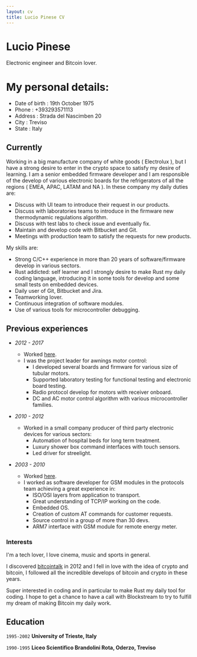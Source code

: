 ```yaml
---
layout: cv
title: Lucio Pinese CV
---
```

# Lucio Pinese
Electronic engineer and Bitcoin lover.

# My personal details:
* Date of birth : 19th October 1975
* Phone : +393293571113
* Address : Strada del Nascimben 20
* City : Treviso
* State : Italy


## Currently

Working in a big manufacture company of white goods ( Electrolux ), but I have a strong desire to enter in the crypto space to satisfy my desire of learning.
I am a senior embedded firmware developer and I am responsible of the develop of various electronic boards for the refrigerators of all the regions ( EMEA, APAC, LATAM and NA ).
In these company my daily duties are:
* Discuss with UI team to introduce their request in our products.
* Discuss with laboratories teams to introduce in the firmware new thermodynamic regulations algorithm.
* Discuss with test labs to check issue and eventually fix.
* Maintain and develop code with Bitbucket and Git.
* Meetings with production team to satisfy the requests for new products.

My skills are:
* Strong C/C++ experience in more than 20 years of software/firmware develop in various sectors.
* Rust addicted: self learner and I strongly desire to make Rust my daily coding language, introducing it in some tools for develop and some small tests on embedded devices.
* Daily user of Git, Bitbucket and Jira.
* Teamworking lover.
* Continuous integration of software modules.
* Use of various tools for microcontroller debugging.

## Previous experiences

* *2012 - 2017*
  * Worked [here](https://www.niceforyou.com/it).
  * I was the project leader for awnings motor control:
    * I developed several boards and firmware for various size of tubular motors.
    * Supported laboratory testing for functional testing and electronic board testing.
    * Radio protocol develop for motors with receiver onboard.
    * DC and AC motor control algorithm with various microcontroller families.

* *2010 - 2012*
  * Worked in a small company producer of third party electronic devices for various sectors:
    * Automation of hospital beds for long term treatment.
    * Luxury shower box command interfaces with touch sensors.
    * Led driver for streelight.
 
* *2003 - 2010*
  * Worked [here](https://www.telit.com/).
  * I worked as software developer for GSM modules in the protocols team achieving a great experience in:
    * ISO/OSI layers from application to transport.
    * Great understanding of TCP/IP working on the code.
    * Embedded OS.
    * Creation of custom AT commands for customer requests.
    * Source control in a group of more than 30 devs.
    * ARM7 interface with GSM module for remote energy meter.
 

### Interests

I'm a tech lover, I love cinema, music and sports in general.

I discovered [bitcointalk](https://bitcointalk.org/) in 2012 and I fell in love with the idea of crypto and bitcoin, I followed all the incredible develops of bitcoin and crypto in these years.

Super interested in coding and in particular to make Rust my daily tool for coding. I hope to get a chance to have a call with Blockstream to try to fulfill my dream of making Bitcoin my daily work.


## Education

`1995-2002`
__University of Trieste, Italy__

`1990-1995`
__Liceo Scientifico Brandolini Rota, Oderzo, Treviso__




<!-- ### Footer

Last updated: May 2013 -->


